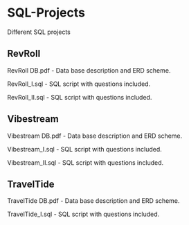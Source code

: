 # SQL-Projects

   Different SQL projects

## RevRoll

  RevRoll DB.pdf - Data base description and ERD scheme.

  RevRoll_I.sql - SQL script with questions included.
  
  RevRoll_II.sql - SQL script with questions included.

## Vibestream

  Vibestream DB.pdf - Data base description and ERD scheme.

  Vibestream_I.sql - SQL script with questions included. 
  
  Vibestream_II.sql - SQL script with questions included.

## TravelTide

  TravelTide DB.pdf - Data base description and ERD scheme.

  TravelTide_I.sql - SQL script with questions included.
  
 

